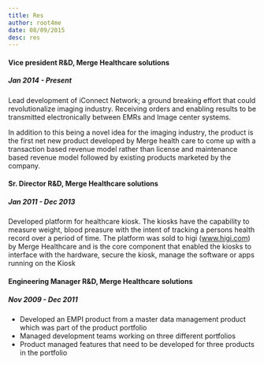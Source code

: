 ```yaml
---
title: Res
author: root4me
date: 08/09/2015
desc: res
---
```



#### Vice president R&D, Merge Healthcare solutions
##### Jan 2014 - Present

Lead development of iConnect Network; a ground breaking effort that could revolutionalize imaging industry. Receiving orders and enabling results to be transmitted electronically between EMRs and Image center systems.

In addition to this being a novel idea for the imaging industry, the product is the first net new product developed by Merge health care to come up with a transaction based revenue model rather than license and maintenance based revenue model followed by existing products marketed by the company.

#### Sr. Director R&D, Merge Healthcare solutions
##### Jan 2011 - Dec 2013

Developed platform for healthcare kiosk. The kiosks have the capability to measure weight, blood preasure with the intent of tracking a persons health record over a period of time. The platform was sold to higi (www.higi.com) by Merge Healthcare and is the core component that enabled the kiosks to interface with the hardware, secure the kiosk, manage the software or apps running on the Kiosk

#### Engineering Manager R&D, Merge Healthcare solutions
##### Nov 2009 - Dec 2011

* Developed an EMPI product from a master data management product which was part of the product portfolio
* Managed development teams working on three different portfolios
* Product managed features that need to be developed for three products in the portfolio


